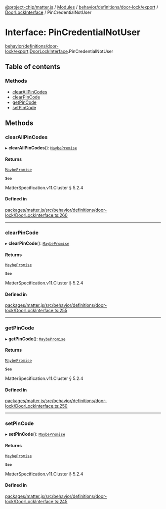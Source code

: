 [@project-chip/matter.js](../README.md) / [Modules](../modules.md) / [behavior/definitions/door-lock/export](../modules/behavior_definitions_door_lock_export.md) / [DoorLockInterface](../modules/behavior_definitions_door_lock_export.DoorLockInterface.md) / PinCredentialNotUser

# Interface: PinCredentialNotUser

[behavior/definitions/door-lock/export](../modules/behavior_definitions_door_lock_export.md).[DoorLockInterface](../modules/behavior_definitions_door_lock_export.DoorLockInterface.md).PinCredentialNotUser

## Table of contents

### Methods

- [clearAllPinCodes](behavior_definitions_door_lock_export.DoorLockInterface.PinCredentialNotUser.md#clearallpincodes)
- [clearPinCode](behavior_definitions_door_lock_export.DoorLockInterface.PinCredentialNotUser.md#clearpincode)
- [getPinCode](behavior_definitions_door_lock_export.DoorLockInterface.PinCredentialNotUser.md#getpincode)
- [setPinCode](behavior_definitions_door_lock_export.DoorLockInterface.PinCredentialNotUser.md#setpincode)

## Methods

### clearAllPinCodes

▸ **clearAllPinCodes**(): [`MaybePromise`](../modules/util_export.md#maybepromise)

#### Returns

[`MaybePromise`](../modules/util_export.md#maybepromise)

**`See`**

MatterSpecification.v11.Cluster § 5.2.4

#### Defined in

[packages/matter.js/src/behavior/definitions/door-lock/DoorLockInterface.ts:260](https://github.com/project-chip/matter.js/blob/0c058ae17fdba4c0b89b8b13c309011d51782299/packages/matter.js/src/behavior/definitions/door-lock/DoorLockInterface.ts#L260)

___

### clearPinCode

▸ **clearPinCode**(): [`MaybePromise`](../modules/util_export.md#maybepromise)

#### Returns

[`MaybePromise`](../modules/util_export.md#maybepromise)

**`See`**

MatterSpecification.v11.Cluster § 5.2.4

#### Defined in

[packages/matter.js/src/behavior/definitions/door-lock/DoorLockInterface.ts:255](https://github.com/project-chip/matter.js/blob/0c058ae17fdba4c0b89b8b13c309011d51782299/packages/matter.js/src/behavior/definitions/door-lock/DoorLockInterface.ts#L255)

___

### getPinCode

▸ **getPinCode**(): [`MaybePromise`](../modules/util_export.md#maybepromise)

#### Returns

[`MaybePromise`](../modules/util_export.md#maybepromise)

**`See`**

MatterSpecification.v11.Cluster § 5.2.4

#### Defined in

[packages/matter.js/src/behavior/definitions/door-lock/DoorLockInterface.ts:250](https://github.com/project-chip/matter.js/blob/0c058ae17fdba4c0b89b8b13c309011d51782299/packages/matter.js/src/behavior/definitions/door-lock/DoorLockInterface.ts#L250)

___

### setPinCode

▸ **setPinCode**(): [`MaybePromise`](../modules/util_export.md#maybepromise)

#### Returns

[`MaybePromise`](../modules/util_export.md#maybepromise)

**`See`**

MatterSpecification.v11.Cluster § 5.2.4

#### Defined in

[packages/matter.js/src/behavior/definitions/door-lock/DoorLockInterface.ts:245](https://github.com/project-chip/matter.js/blob/0c058ae17fdba4c0b89b8b13c309011d51782299/packages/matter.js/src/behavior/definitions/door-lock/DoorLockInterface.ts#L245)
